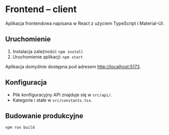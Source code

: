 # Frontend – client

Aplikacja frontendowa napisana w React z użyciem TypeScript i Material-UI.

## Uruchomienie

1. Instalacja zależności:
```npm install```
2. Uruchomienie aplikacji:
```npm start```

Aplikacja domyślnie dostępna pod adresem [http://localhost:5173](http://localhost:5173).

## Konfiguracja

- Plik konfiguracyjny API znajduje się w `src/api/`.
- Kategorie i stałe w `src/constants.tsx`.

## Budowanie produkcyjne
```npm run build```